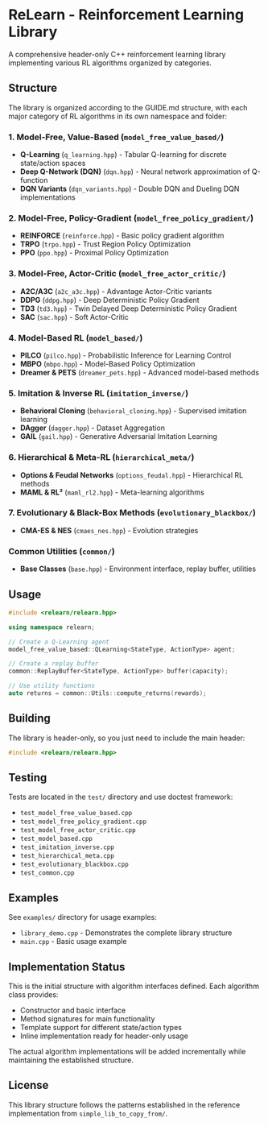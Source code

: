 # ReLearn - Reinforcement Learning Library

A comprehensive header-only C++ reinforcement learning library implementing various RL algorithms organized by categories.

## Structure

The library is organized according to the GUIDE.md structure, with each major category of RL algorithms in its own namespace and folder:

### 1. Model-Free, Value-Based (`model_free_value_based/`)
- **Q-Learning** (`q_learning.hpp`) - Tabular Q-learning for discrete state/action spaces
- **Deep Q-Network (DQN)** (`dqn.hpp`) - Neural network approximation of Q-function
- **DQN Variants** (`dqn_variants.hpp`) - Double DQN and Dueling DQN implementations

### 2. Model-Free, Policy-Gradient (`model_free_policy_gradient/`)
- **REINFORCE** (`reinforce.hpp`) - Basic policy gradient algorithm
- **TRPO** (`trpo.hpp`) - Trust Region Policy Optimization
- **PPO** (`ppo.hpp`) - Proximal Policy Optimization

### 3. Model-Free, Actor-Critic (`model_free_actor_critic/`)
- **A2C/A3C** (`a2c_a3c.hpp`) - Advantage Actor-Critic variants
- **DDPG** (`ddpg.hpp`) - Deep Deterministic Policy Gradient
- **TD3** (`td3.hpp`) - Twin Delayed Deep Deterministic Policy Gradient
- **SAC** (`sac.hpp`) - Soft Actor-Critic

### 4. Model-Based RL (`model_based/`)
- **PILCO** (`pilco.hpp`) - Probabilistic Inference for Learning Control
- **MBPO** (`mbpo.hpp`) - Model-Based Policy Optimization
- **Dreamer & PETS** (`dreamer_pets.hpp`) - Advanced model-based methods

### 5. Imitation & Inverse RL (`imitation_inverse/`)
- **Behavioral Cloning** (`behavioral_cloning.hpp`) - Supervised imitation learning
- **DAgger** (`dagger.hpp`) - Dataset Aggregation
- **GAIL** (`gail.hpp`) - Generative Adversarial Imitation Learning

### 6. Hierarchical & Meta-RL (`hierarchical_meta/`)
- **Options & Feudal Networks** (`options_feudal.hpp`) - Hierarchical RL methods
- **MAML & RL²** (`maml_rl2.hpp`) - Meta-learning algorithms

### 7. Evolutionary & Black-Box Methods (`evolutionary_blackbox/`)
- **CMA-ES & NES** (`cmaes_nes.hpp`) - Evolution strategies

### Common Utilities (`common/`)
- **Base Classes** (`base.hpp`) - Environment interface, replay buffer, utilities

## Usage

```cpp
#include <relearn/relearn.hpp>

using namespace relearn;

// Create a Q-Learning agent
model_free_value_based::QLearning<StateType, ActionType> agent;

// Create a replay buffer
common::ReplayBuffer<StateType, ActionType> buffer(capacity);

// Use utility functions
auto returns = common::Utils::compute_returns(rewards);
```

## Building

The library is header-only, so you just need to include the main header:

```cpp
#include <relearn/relearn.hpp>
```

## Testing

Tests are located in the `test/` directory and use doctest framework:

- `test_model_free_value_based.cpp`
- `test_model_free_policy_gradient.cpp`
- `test_model_free_actor_critic.cpp`
- `test_model_based.cpp`
- `test_imitation_inverse.cpp`
- `test_hierarchical_meta.cpp`
- `test_evolutionary_blackbox.cpp`
- `test_common.cpp`

## Examples

See `examples/` directory for usage examples:
- `library_demo.cpp` - Demonstrates the complete library structure
- `main.cpp` - Basic usage example

## Implementation Status

This is the initial structure with algorithm interfaces defined. Each algorithm class provides:
- Constructor and basic interface
- Method signatures for main functionality
- Template support for different state/action types
- Inline implementation ready for header-only usage

The actual algorithm implementations will be added incrementally while maintaining the established structure.

## License

This library structure follows the patterns established in the reference implementation from `simple_lib_to_copy_from/`.
